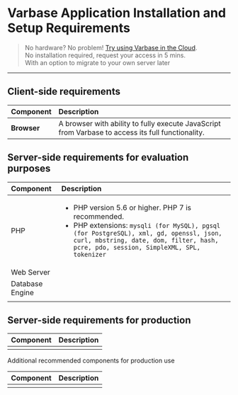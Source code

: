 # Varbase Application Installation and Setup Requirements

> No hardware? No problem! [Try using Varbase in the Cloud](https://www.vardot.com/products-services/product-info/varbase-enterprise-website-platform#block-webform-request-free-demo).  
> No installation required, request your access in 5 mins.  
> With an option to migrate to your own server later

---

## Client-side requirements

| **Component** | **Description** |
| :--- | :--- |
| **Browser** | A browser with ability to fully execute JavaScript from Varbase to access its full functionality. |

## 

## Server-side requirements for evaluation purposes

| **Component** | **Description** |
| :--- | :--- |
| PHP | <ul><li>PHP version 5.6 or higher. PHP 7 is recommended.</li><li>PHP extensions: `mysqli (for MySQL), pgsql (for PostgreSQL), xml, gd, openssl, json, curl, mbstring, date, dom, filter, hash, pcre, pdo, session, SimpleXML, SPL, tokenizer`</li></ul> |
| Web Server |  |
| Database Engine |  |
|  |  |

## 

## Server-side requirements for production

| **Component** | **Description** |
| :--- | :--- |
|  |  |

Additional recommended components for production use

| **Component** | Description |
| :--- | :--- |
|  |  |



